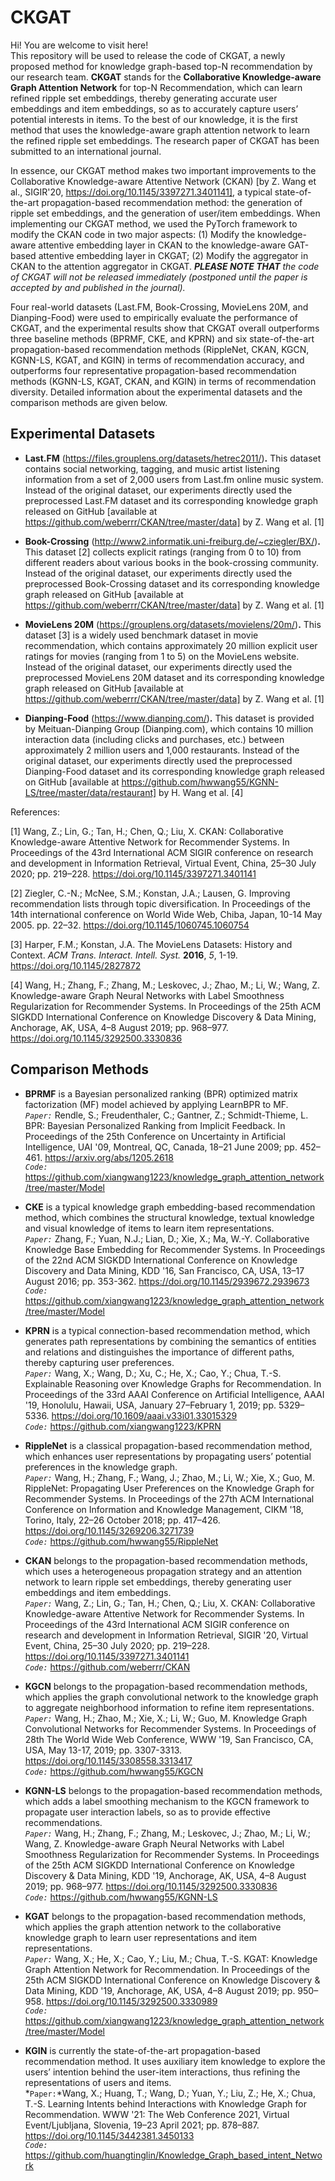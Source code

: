 CKGAT
=====
Hi! You are welcome to visit here!<br>
This repository will be used to release the code of CKGAT, a newly proposed method for knowledge graph-based top-N recommendation by our research team. **CKGAT** stands for the **Collaborative Knowledge-aware Graph Attention Network** for top-N Recommendation, which can learn refined ripple set embeddings, thereby generating accurate user embeddings and item embeddings, so as to accurately capture users’ potential interests in items. To the best of our knowledge, it is the first method that uses the knowledge-aware graph attention network to learn the refined ripple set embeddings. The research paper of CKGAT has been submitted to an international journal. 

In essence, our CKGAT method makes two important improvements to the Collaborative Knowledge-aware Attentive Network (CKAN) [by Z. Wang et al., SIGIR'20, https://doi.org/10.1145/3397271.3401141], a typical state-of-the-art propagation-based recommendation method: the generation of ripple set embeddings, and the generation of user/item embeddings. When implementing our CKGAT method, we used the PyTorch framework to modify the CKAN code in two major aspects: (1) Modify the knowledge-aware attentive embedding layer in CKAN to the knowledge-aware GAT-based attentive embedding layer in CKGAT; (2) Modify the aggregator in CKAN to the attention aggregator in CKGAT. ***PLEASE NOTE THAT*** *the code of CKGAT will not be released immediately (postponed until the paper is accepted by and published in the journal).*


Four real-world datasets (Last.FM, Book-Crossing, MovieLens 20M, and Dianping-Food) were used to empirically evaluate the performance of CKGAT, and the experimental results show that CKGAT overall outperforms three baseline methods (BPRMF, CKE, and KPRN) and six state-of-the-art propagation-based recommendation methods (RippleNet, CKAN, KGCN, KGNN-LS, KGAT, and KGIN) in terms of recommendation accuracy, and outperforms four representative propagation-based recommendation methods (KGNN-LS, KGAT, CKAN, and KGIN) in terms of recommendation diversity. Detailed information about the experimental datasets and the comparison methods are given below.


Experimental Datasets
------
* **Last.FM** (https://files.grouplens.org/datasets/hetrec2011/)**.** This dataset contains social networking, tagging, and music artist listening information from a set of 2,000 users from Last.fm online music system. Instead of the original dataset, our experiments directly used the preprocessed Last.FM dataset and its corresponding knowledge graph released on GitHub [available at https://github.com/weberrr/CKAN/tree/master/data] by Z. Wang et al. [1]

* **Book-Crossing** (http://www2.informatik.uni-freiburg.de/~cziegler/BX/)**.** This dataset [2] collects explicit ratings (ranging from 0 to 10) from different readers about various books in the book-crossing community. Instead of the original dataset, our experiments directly used the preprocessed Book-Crossing dataset and its corresponding knowledge graph released on GitHub [available at https://github.com/weberrr/CKAN/tree/master/data] by Z. Wang et al. [1]

* **MovieLens 20M** (https://grouplens.org/datasets/movielens/20m/)**.** This dataset [3] is a widely used benchmark dataset in movie recommendation, which contains approximately 20 million explicit user ratings for movies (ranging from 1 to 5) on the MovieLens website. Instead of the original dataset, our experiments directly used the preprocessed MovieLens 20M dataset and its corresponding knowledge graph released on GitHub [available at https://github.com/weberrr/CKAN/tree/master/data] by Z. Wang et al. [1]

* **Dianping-Food** (https://www.dianping.com/)**.** This dataset is provided by Meituan-Dianping Group (Dianping.com), which contains 10 million interaction data (including clicks and purchases, etc.) between approximately 2 million users and 1,000 restaurants. Instead of the original dataset, our experiments directly used the preprocessed Dianping-Food dataset and its corresponding knowledge graph released on GitHub [available at https://github.com/hwwang55/KGNN-LS/tree/master/data/restaurant] by H. Wang et al. [4]

References:

[1] Wang, Z.; Lin, G.; Tan, H.; Chen, Q.; Liu, X. CKAN: Collaborative Knowledge-aware Attentive Network for Recommender
Systems. In Proceedings of the 43rd International ACM SIGIR conference on research and development in Information Retrieval,
Virtual Event, China, 25–30 July 2020; pp. 219–228. https://doi.org/10.1145/3397271.3401141

[2] Ziegler, C.-N.; McNee, S.M.; Konstan, J.A.; Lausen, G. Improving recommendation lists through topic diversification. In Proceedings of the 14th international conference on World Wide Web, Chiba, Japan, 10-14 May 2005. pp. 22–32. https://doi.org/10.1145/1060745.1060754

[3] Harper, F.M.; Konstan, J.A. The MovieLens Datasets: History and Context. *ACM Trans. Interact. Intell. Syst.* **2016**, *5*, 1-19. https://doi.org/10.1145/2827872

[4] Wang, H.; Zhang, F.; Zhang, M.; Leskovec, J.; Zhao, M.; Li, W.; Wang, Z. Knowledge-aware Graph Neural Networks
with Label Smoothness Regularization for Recommender Systems. In Proceedings of the 25th ACM SIGKDD International Conference on Knowledge Discovery & Data Mining, Anchorage, AK, USA, 4–8 August 2019; pp. 968–977. https://doi.org/10.1145/3292500.3330836

Comparison Methods
------
* **BPRMF** is a Bayesian personalized ranking (BPR) optimized matrix factorization (MF) model achieved by applying LearnBPR to MF.<br>
*`Paper:`* Rendle, S.; Freudenthaler, C.; Gantner, Z.; Schmidt-Thieme, L. BPR: Bayesian Personalized Ranking from Implicit Feedback. In Proceedings of the 25th Conference on Uncertainty in Artificial Intelligence, UAI '09, Montreal, QC, Canada, 18–21 June 2009; pp. 452–461. https://arxiv.org/abs/1205.2618<br>
*`Code:`* https://github.com/xiangwang1223/knowledge_graph_attention_network/tree/master/Model

* **CKE** is a typical knowledge graph embedding-based recommendation method, which combines the structural knowledge, textual knowledge and visual knowledge of items to learn item representations.<br>
*`Paper:`* Zhang, F.; Yuan, N.J.; Lian, D.; Xie, X.; Ma, W.-Y. Collaborative Knowledge Base Embedding for Recommender Systems. In Proceedings of the 22nd ACM SIGKDD International Conference on Knowledge Discovery and Data Mining, KDD '16, San Francisco, CA, USA, 13–17 August 2016; pp. 353-362. https://doi.org/10.1145/2939672.2939673<br>
*`Code:`* https://github.com/xiangwang1223/knowledge_graph_attention_network/tree/master/Model

* **KPRN** is a typical connection-based recommendation method, which generates path representations by combining the semantics of entities and relations and distinguishes the importance of different paths, thereby capturing user preferences.<br>
*`Paper:`* Wang, X.; Wang, D.; Xu, C.; He, X.; Cao, Y.; Chua, T.-S. Explainable Reasoning over Knowledge Graphs for Recommendation. In Proceedings of the 33rd AAAI Conference on Artificial Intelligence, AAAI '19, Honolulu, Hawaii, USA, January 27–February 1, 2019; pp. 5329–5336. https://doi.org/10.1609/aaai.v33i01.33015329<br>
*`Code:`* https://github.com/xiangwang1223/KPRN

* **RippleNet** is a classical propagation-based recommendation method, which enhances user representations by propagating users’ potential preferences in the knowledge graph.<br>
*`Paper:`* Wang, H.; Zhang, F.; Wang, J.; Zhao, M.; Li, W.; Xie, X.; Guo, M. RippleNet: Propagating User Preferences on the Knowledge Graph for Recommender Systems. In Proceedings of the 27th ACM International Conference on Information and Knowledge Management, CIKM '18, Torino, Italy, 22–26 October 2018; pp. 417–426. https://doi.org/10.1145/3269206.3271739<br>
*`Code:`* https://github.com/hwwang55/RippleNet

* **CKAN** belongs to the propagation-based recommendation methods, which uses a heterogeneous propagation strategy and an attention network to learn ripple set embeddings, thereby generating user embeddings and item embeddings.<br>
*`Paper:`* Wang, Z.; Lin, G.; Tan, H.; Chen, Q.; Liu, X. CKAN: Collaborative Knowledge-aware Attentive Network for Recommender Systems. In Proceedings of the 43rd International ACM SIGIR conference on research and development in Information Retrieval, SIGIR '20, Virtual Event, China, 25–30 July 2020; pp. 219–228. https://doi.org/10.1145/3397271.3401141<br>
*`Code:`* https://github.com/weberrr/CKAN

* **KGCN** belongs to the propagation-based recommendation methods, which applies the graph convolutional network to the knowledge graph to aggregate neighborhood information to refine item representations.<br>
*`Paper:`* Wang, H.; Zhao, M.; Xie, X.; Li, W.; Guo, M. Knowledge Graph Convolutional Networks for Recommender Systems. In Proceedings of 28th The World Wide Web Conference, WWW '19, San Francisco, CA, USA, May 13-17, 2019; pp. 3307-3313. https://doi.org/10.1145/3308558.3313417<br>
*`Code:`* https://github.com/hwwang55/KGCN

* **KGNN-LS** belongs to the propagation-based recommendation methods, which adds a label smoothing mechanism to the KGCN framework to propagate user interaction labels, so as to provide effective recommendations.<br>
*`Paper:`* Wang, H.; Zhang, F.; Zhang, M.; Leskovec, J.; Zhao, M.; Li, W.; Wang, Z. Knowledge-aware Graph Neural Networks with Label Smoothness Regularization for Recommender Systems. In Proceedings of the 25th ACM SIGKDD International Conference on Knowledge Discovery & Data Mining, KDD '19, Anchorage, AK, USA, 4–8 August 2019; pp. 968–977. https://doi.org/10.1145/3292500.3330836<br>
*`Code:`* https://github.com/hwwang55/KGNN-LS

* **KGAT** belongs to the propagation-based recommendation methods, which applies the graph attention network to the collaborative knowledge graph to learn user representations and item representations.<br>
*`Paper:`* Wang, X.; He, X.; Cao, Y.; Liu, M.; Chua, T.-S. KGAT: Knowledge Graph Attention Network for Recommendation. In Proceedings of the 25th ACM SIGKDD International Conference on Knowledge Discovery & Data Mining, KDD '19, Anchorage, AK, USA, 4–8 August 2019; pp. 950–958. https://doi.org/10.1145/3292500.3330989<br>
*`Code:`* https://github.com/xiangwang1223/knowledge_graph_attention_network/tree/master/Model

* **KGIN** is currently the state-of-the-art propagation-based recommendation method. It uses auxiliary item knowledge to explore the users’ intention behind the user-item interactions, thus refining the representations of users and items.<br>
*`Paper:`*Wang, X.; Huang, T.; Wang, D.; Yuan, Y.; Liu, Z.; He, X.; Chua, T.-S. Learning Intents behind Interactions with Knowledge Graph for Recommendation. WWW '21: The Web Conference 2021, Virtual Event/Ljubljana, Slovenia, 19–23 April 2021; pp. 878–887. https://doi.org/10.1145/3442381.3450133<br>
*`Code:`* https://github.com/huangtinglin/Knowledge_Graph_based_intent_Network
